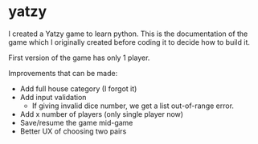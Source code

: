 # yatzy
I created a Yatzy game to learn python. This is the documentation of the game which I originally created before coding it to decide how to build it.

First version of the game has only 1 player.


Improvements that can be made:
- Add full house category (I forgot it)
- Add input validation
  - If giving invalid dice number, we get a list out-of-range error.
- Add x number of players (only single player now)
- Save/resume the game mid-game
- Better UX of choosing two pairs
